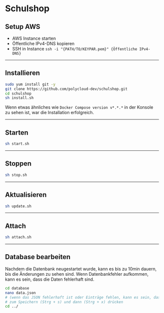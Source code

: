 # Schulshop

## Setup AWS
- AWS Instance starten
- Öffentliche IPv4-DNS kopieren
- SSH in Instance
`ssh -i "{PATH/TO/KEYPAR.pem}" {Öffentliche IPv4-DNS}`

---

## Installieren
```sh
sudo yum install git -y
git clone https://github.com/polycloud-dev/schulshop.git
cd schulshop
sh install.sh
```
Wenn etwas ähnliches wie `Docker Compose version v*.*.*` in der Konsole zu sehen ist, war die Installation erfolgreich.

---

## Starten
```sh
sh start.sh
```

---

## Stoppen
```sh
sh stop.sh
```

---

## Aktualisieren
```sh
sh update.sh
```

---

## Attach
```sh
sh attach.sh
```

--- 

## Database bearbeiten
Nachdem die Datenbank neugestartet wurde, kann es bis zu 10min dauern, bis die Änderungen zu sehen sind.
Wenn Datenbankfehler aufkommen, kann es sein, dass die Daten fehlerhaft sind.
```sh
cd database
nano data.json
# (wenn das JSON fehlerhaft ist oder Einträge fehlen, kann es sein, dass ein Datenbankfehler kommt)
# zum Speichern (Strg + s) und dann (Strg + x) drücken
cd ../
```